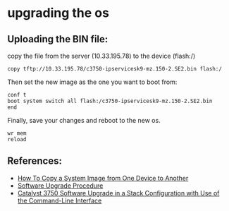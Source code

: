 # upgrading the os

## Uploading the BIN file: 
copy the file from the server (10.33.195.78) to the device (flash:/)

```
copy tftp://10.33.195.78/c3750-ipservicesk9-mz.150-2.SE2.bin flash:/
```

Then set the new image as the one you want to boot from: 

```
conf t
boot system switch all flash:/c3750-ipservicesk9-mz.150-2.SE2.bin
end
```

Finally, save your changes and reboot to the new os. 

```
wr mem
reload
```

## References: 
- [How To Copy a System Image from One Device to Another](http://www.cisco.com/en/US/products/hw/routers/ps233/products_tech_note09186a00800a6744.shtml)
- [Software Upgrade Procedure](http://www.cisco.com/en/US/products/ps5855/products_tech_note09186a00801fc986.shtml)
- [Catalyst 3750 Software Upgrade in a Stack Configuration with Use of the Command-Line Interface](http://www.cisco.com/en/US/products/hw/switches/ps5023/products_configuration_example09186a00804799d7.shtml)